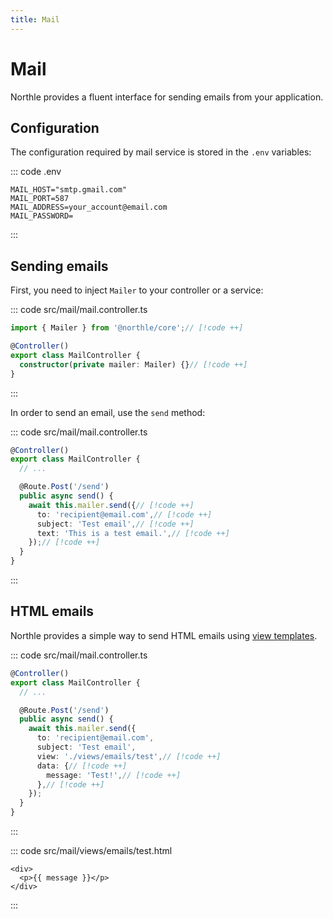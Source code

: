 ```yaml
---
title: Mail
---
```


# Mail

Northle provides a fluent interface for sending emails from your application.

## Configuration

The configuration required by mail service is stored in the `.env` variables:

::: code .env
```
MAIL_HOST="smtp.gmail.com"
MAIL_PORT=587
MAIL_ADDRESS=your_account@email.com
MAIL_PASSWORD=
```
:::

## Sending emails

First, you need to inject `Mailer` to your controller or a service:

::: code src/mail/mail.controller.ts
```ts
import { Mailer } from '@northle/core';// [!code ++]

@Controller()
export class MailController {
  constructor(private mailer: Mailer) {}// [!code ++]
}
```
:::

In order to send an email, use the `send` method:

::: code src/mail/mail.controller.ts
```ts
@Controller()
export class MailController {
  // ...

  @Route.Post('/send')
  public async send() {
    await this.mailer.send({// [!code ++]
      to: 'recipient@email.com',// [!code ++]
      subject: 'Test email',// [!code ++]
      text: 'This is a test email.',// [!code ++]
    });// [!code ++]
  }
}
```
:::

## HTML emails

Northle provides a simple way to send HTML emails using [view templates](/docs/basics/views). 

::: code src/mail/mail.controller.ts
```ts
@Controller()
export class MailController {
  // ...

  @Route.Post('/send')
  public async send() {
    await this.mailer.send({
      to: 'recipient@email.com',
      subject: 'Test email',
      view: './views/emails/test',// [!code ++]
      data: {// [!code ++]
        message: 'Test!',// [!code ++]
      },// [!code ++]
    });
  }
}
```
:::

::: code src/mail/views/emails/test.html
```svelte
<div>
  <p>{{ message }}</p>
</div>
```
:::
